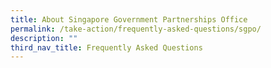 ```yaml
---
title: About Singapore Government Partnerships Office
permalink: /take-action/frequently-asked-questions/sgpo/
description: ""
third_nav_title: Frequently Asked Questions
---
```

